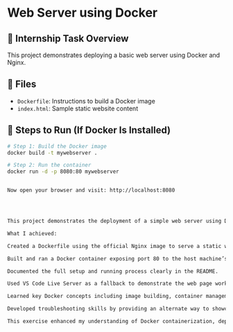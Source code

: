 # Web Server using Docker

## 📌 Internship Task Overview
This project demonstrates deploying a basic web server using Docker and Nginx.

## 📁 Files
- `Dockerfile`: Instructions to build a Docker image
- `index.html`: Sample static website content

## 🚀 Steps to Run (If Docker Is Installed)
```bash
# Step 1: Build the Docker image
docker build -t mywebserver .

# Step 2: Run the container
docker run -d -p 8080:80 mywebserver


Now open your browser and visit: http://localhost:8080




This project demonstrates the deployment of a simple web server using Docker and Nginx to understand containerization and application deployment.

What I achieved:

Created a Dockerfile using the official Nginx image to serve a static website.

Built and ran a Docker container exposing port 80 to the host machine’s port 8080.

Documented the full setup and running process clearly in the README.

Used VS Code Live Server as a fallback to demonstrate the web page working when Docker was not running on my machine.

Learned key Docker concepts including image building, container management, and port mapping.

Developed troubleshooting skills by providing an alternate way to showcase the project.

This exercise enhanced my understanding of Docker containerization, deployment workflows, and practical problem-solving when Docker services face issues.

